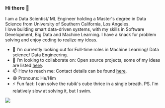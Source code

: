 ### Hi there 👋

I am a Data Scientist/ ML Engineer holding a Master's degree in Data Science from University of Southern California, Los Angeles.  
I love building smart data-driven systems, with my skills in Software Development, Big Data and Machine Learning. I have a knack for problem solving and enjoy coding to realize my ideas. 

- 🔭 I’m currently looking out for Full-time roles in Machine Learning/ Data science/ Data Engineering.
- 👯 I’m looking to collaborate on: Open source projects, some of my ideas are listed [here](https://github.com/tanaysh7?tab=projects).
- 📫 How to reach me: Contact details can be found [here](https://tanay.page.link/me).
- 😄 Pronouns: He/Him
- ⚡ Fun fact: I can solve the rubik's cube thrice in a single breath. PS. I'm relatively slow at solving it, but I swim.

![](https://komarev.com/ghpvc/?username=tanaysh7&style=flat-square)
<!--
**

Here are some ideas to get you started:

- 🔭 I’m currently working on ...
- 🌱 I’m currently learning ...
- 👯 I’m looking to collaborate on ...
- 🤔 I’m looking for help with ...
- 💬 Ask me about ...
- 📫 How to reach me: ...
- 😄 Pronouns: ...
- ⚡ Fun fact: ...
-->
